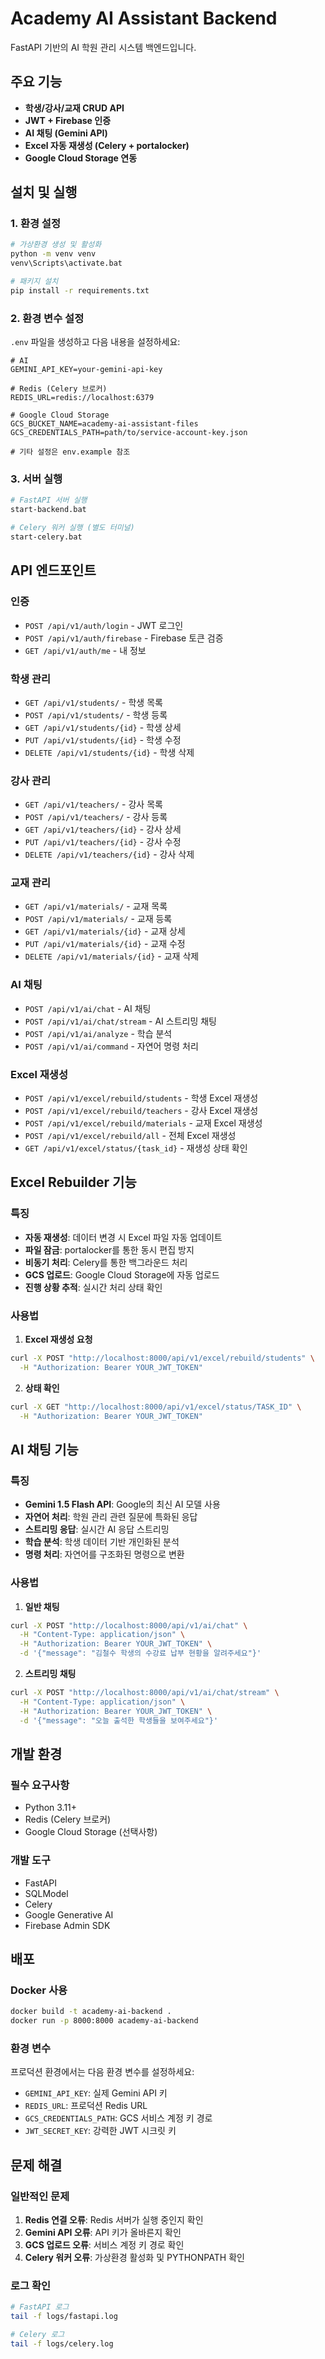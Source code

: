# Academy AI Assistant Backend

FastAPI 기반의 AI 학원 관리 시스템 백엔드입니다.

## 주요 기능

- **학생/강사/교재 CRUD API**
- **JWT + Firebase 인증**
- **AI 채팅 (Gemini API)**
- **Excel 자동 재생성 (Celery + portalocker)**
- **Google Cloud Storage 연동**

## 설치 및 실행

### 1. 환경 설정

```bash
# 가상환경 생성 및 활성화
python -m venv venv
venv\Scripts\activate.bat

# 패키지 설치
pip install -r requirements.txt
```

### 2. 환경 변수 설정

`.env` 파일을 생성하고 다음 내용을 설정하세요:

```env
# AI
GEMINI_API_KEY=your-gemini-api-key

# Redis (Celery 브로커)
REDIS_URL=redis://localhost:6379

# Google Cloud Storage
GCS_BUCKET_NAME=academy-ai-assistant-files
GCS_CREDENTIALS_PATH=path/to/service-account-key.json

# 기타 설정은 env.example 참조
```

### 3. 서버 실행

```bash
# FastAPI 서버 실행
start-backend.bat

# Celery 워커 실행 (별도 터미널)
start-celery.bat
```

## API 엔드포인트

### 인증
- `POST /api/v1/auth/login` - JWT 로그인
- `POST /api/v1/auth/firebase` - Firebase 토큰 검증
- `GET /api/v1/auth/me` - 내 정보

### 학생 관리
- `GET /api/v1/students/` - 학생 목록
- `POST /api/v1/students/` - 학생 등록
- `GET /api/v1/students/{id}` - 학생 상세
- `PUT /api/v1/students/{id}` - 학생 수정
- `DELETE /api/v1/students/{id}` - 학생 삭제

### 강사 관리
- `GET /api/v1/teachers/` - 강사 목록
- `POST /api/v1/teachers/` - 강사 등록
- `GET /api/v1/teachers/{id}` - 강사 상세
- `PUT /api/v1/teachers/{id}` - 강사 수정
- `DELETE /api/v1/teachers/{id}` - 강사 삭제

### 교재 관리
- `GET /api/v1/materials/` - 교재 목록
- `POST /api/v1/materials/` - 교재 등록
- `GET /api/v1/materials/{id}` - 교재 상세
- `PUT /api/v1/materials/{id}` - 교재 수정
- `DELETE /api/v1/materials/{id}` - 교재 삭제

### AI 채팅
- `POST /api/v1/ai/chat` - AI 채팅
- `POST /api/v1/ai/chat/stream` - AI 스트리밍 채팅
- `POST /api/v1/ai/analyze` - 학습 분석
- `POST /api/v1/ai/command` - 자연어 명령 처리

### Excel 재생성
- `POST /api/v1/excel/rebuild/students` - 학생 Excel 재생성
- `POST /api/v1/excel/rebuild/teachers` - 강사 Excel 재생성
- `POST /api/v1/excel/rebuild/materials` - 교재 Excel 재생성
- `POST /api/v1/excel/rebuild/all` - 전체 Excel 재생성
- `GET /api/v1/excel/status/{task_id}` - 재생성 상태 확인

## Excel Rebuilder 기능

### 특징
- **자동 재생성**: 데이터 변경 시 Excel 파일 자동 업데이트
- **파일 잠금**: portalocker를 통한 동시 편집 방지
- **비동기 처리**: Celery를 통한 백그라운드 처리
- **GCS 업로드**: Google Cloud Storage에 자동 업로드
- **진행 상황 추적**: 실시간 처리 상태 확인

### 사용법

1. **Excel 재생성 요청**
```bash
curl -X POST "http://localhost:8000/api/v1/excel/rebuild/students" \
  -H "Authorization: Bearer YOUR_JWT_TOKEN"
```

2. **상태 확인**
```bash
curl -X GET "http://localhost:8000/api/v1/excel/status/TASK_ID" \
  -H "Authorization: Bearer YOUR_JWT_TOKEN"
```

## AI 채팅 기능

### 특징
- **Gemini 1.5 Flash API**: Google의 최신 AI 모델 사용
- **자연어 처리**: 학원 관리 관련 질문에 특화된 응답
- **스트리밍 응답**: 실시간 AI 응답 스트리밍
- **학습 분석**: 학생 데이터 기반 개인화된 분석
- **명령 처리**: 자연어를 구조화된 명령으로 변환

### 사용법

1. **일반 채팅**
```bash
curl -X POST "http://localhost:8000/api/v1/ai/chat" \
  -H "Content-Type: application/json" \
  -H "Authorization: Bearer YOUR_JWT_TOKEN" \
  -d '{"message": "김철수 학생의 수강료 납부 현황을 알려주세요"}'
```

2. **스트리밍 채팅**
```bash
curl -X POST "http://localhost:8000/api/v1/ai/chat/stream" \
  -H "Content-Type: application/json" \
  -H "Authorization: Bearer YOUR_JWT_TOKEN" \
  -d '{"message": "오늘 출석한 학생들을 보여주세요"}'
```

## 개발 환경

### 필수 요구사항
- Python 3.11+
- Redis (Celery 브로커)
- Google Cloud Storage (선택사항)

### 개발 도구
- FastAPI
- SQLModel
- Celery
- Google Generative AI
- Firebase Admin SDK

## 배포

### Docker 사용
```bash
docker build -t academy-ai-backend .
docker run -p 8000:8000 academy-ai-backend
```

### 환경 변수
프로덕션 환경에서는 다음 환경 변수를 설정하세요:
- `GEMINI_API_KEY`: 실제 Gemini API 키
- `REDIS_URL`: 프로덕션 Redis URL
- `GCS_CREDENTIALS_PATH`: GCS 서비스 계정 키 경로
- `JWT_SECRET_KEY`: 강력한 JWT 시크릿 키

## 문제 해결

### 일반적인 문제
1. **Redis 연결 오류**: Redis 서버가 실행 중인지 확인
2. **Gemini API 오류**: API 키가 올바른지 확인
3. **GCS 업로드 오류**: 서비스 계정 키 경로 확인
4. **Celery 워커 오류**: 가상환경 활성화 및 PYTHONPATH 확인

### 로그 확인
```bash
# FastAPI 로그
tail -f logs/fastapi.log

# Celery 로그
tail -f logs/celery.log
``` 